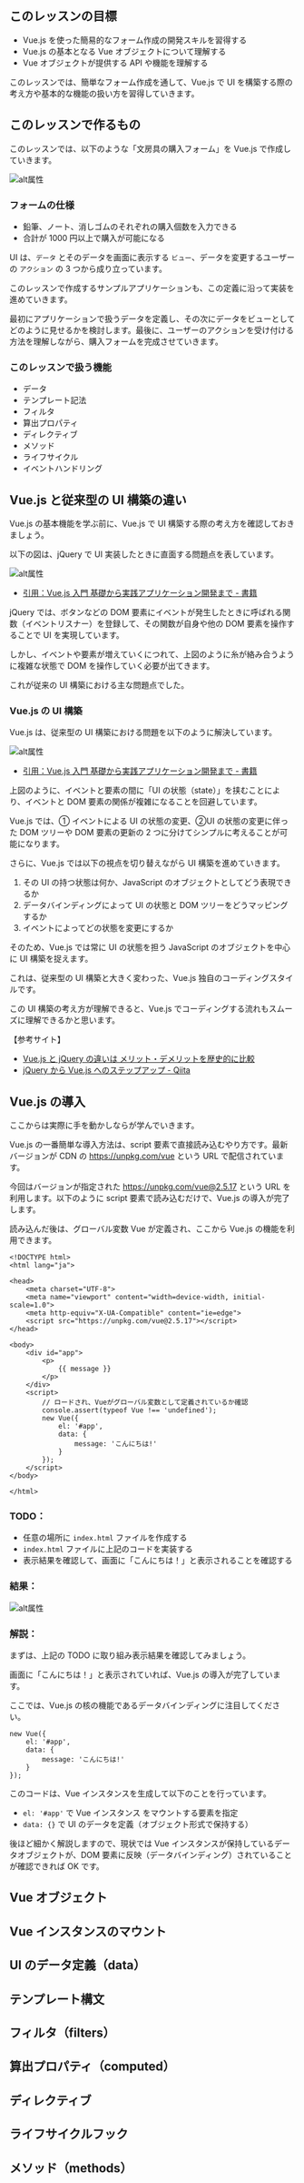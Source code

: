 ## このレッスンの目標

- Vue.js を使った簡易的なフォーム作成の開発スキルを習得する
- Vue.js の基本となる Vue オブジェクトについて理解する
- Vue オブジェクトが提供する API や機能を理解する

このレッスンでは、簡単なフォーム作成を通して、Vue.js で UI を構築する際の考え方や基本的な機能の扱い方を習得していきます。

## このレッスンで作るもの

このレッスンでは、以下のような「文房具の購入フォーム」を Vue.js で作成していきます。

![alt属性](images/02_01.png "タイトル")

### フォームの仕様

- 鉛筆、ノート、消しゴムのそれぞれの購入個数を入力できる
- 合計が 1000 円以上で購入が可能になる

UI は、`データ` とそのデータを画面に表示する `ビュー`、データを変更するユーザーの `アクション` の 3 つから成り立っています。

このレッスンで作成するサンプルアプリケーションも、この定義に沿って実装を進めていきます。

最初にアプリケーションで扱うデータを定義し、その次にデータをビューとしてどのように見せるかを検討します。最後に、ユーザーのアクションを受け付ける方法を理解しながら、購入フォームを完成させていきます。

### このレッスンで扱う機能

- データ
- テンプレート記法
- フィルタ
- 算出プロパティ
- ディレクティブ
- メソッド
- ライフサイクル
- イベントハンドリング

## Vue.js と従来型の UI 構築の違い

Vue.js の基本機能を学ぶ前に、Vue.js で UI 構築する際の考え方を確認しておきましょう。

以下の図は、jQuery で UI 実装したときに直面する問題点を表しています。

![alt属性](images/02_02.png "タイトル")

- [引用：Vue.js 入門 基礎から実践アプリケーション開発まで - 書籍](https://www.amazon.co.jp/gp/product/B07J6FP6NQ?ref_=kcp_mac_dp)

jQuery では、ボタンなどの DOM 要素にイベントが発生したときに呼ばれる関数（イベントリスナー）を登録して、その関数が自身や他の DOM 要素を操作することで UI を実現しています。

しかし、イベントや要素が増えていくにつれて、上図のように糸が絡み合うように複雑な状態で DOM を操作していく必要が出てきます。

これが従来の UI 構築における主な問題点でした。

### Vue.js の UI 構築

Vue.js は、従来型の UI 構築における問題を以下のように解決しています。

![alt属性](images/02_03.png "タイトル")

- [引用：Vue.js 入門 基礎から実践アプリケーション開発まで - 書籍](https://www.amazon.co.jp/gp/product/B07J6FP6NQ?ref_=kcp_mac_dp)

上図のように、イベントと要素の間に「UI の状態（state）」を挟むことにより、イベントと DOM 要素の関係が複雑になることを回避しています。

Vue.js では、① イベントによる UI の状態の変更、②UI の状態の変更に伴った DOM ツリーや DOM 要素の更新の 2 つに分けてシンプルに考えることが可能になります。

さらに、Vue.js では以下の視点を切り替えながら UI 構築を進めていきます。

1. その UI の持つ状態は何か、JavaScript のオブジェクトとしてどう表現できるか
1. データバインディングによって UI の状態と DOM ツリーをどうマッピングするか
1. イベントによってどの状態を変更にするか

そのため、Vue.js では常に UI の状態を担う JavaScript のオブジェクトを中心に UI 構築を捉えます。

これは、従来型の UI 構築と大きく変わった、Vue.js 独自のコーディングスタイルです。

この UI 構築の考え方が理解できると、Vue.js でコーディングする流れもスムーズに理解できるかと思います。

【参考サイト】

- [Vue.js と jQuery の違いは メリット・デメリットを歴史的に比較](https://runteq.jp/blog/programming-school/knowledge/2774/)
- [jQuery から Vue.js へのステップアップ - Qiita](https://qiita.com/mio3io/items/e7b2596d06b8005e8e6f)

## Vue.js の導入

ここからは実際に手を動かしならが学んでいきます。

Vue.js の一番簡単な導入方法は、script 要素で直接読み込むやり方です。最新バージョンが CDN の https://unpkg.com/vue という URL で配信されています。

今回はバージョンが指定された https://unpkg.com/vue@2.5.17 という URL を利用します。以下のように script 要素で読み込むだけで、Vue.js の導入が完了します。

読み込んだ後は、グローバル変数 Vue が定義され、ここから Vue.js の機能を利用できます。

```
<!DOCTYPE html>
<html lang="ja">

<head>
    <meta charset="UTF-8">
    <meta name="viewport" content="width=device-width, initial-scale=1.0">
    <meta http-equiv="X-UA-Compatible" content="ie=edge">
    <script src="https://unpkg.com/vue@2.5.17"></script>
</head>

<body>
    <div id="app">
        <p>
            {{ message }}
        </p>
    </div>
    <script>
        // ロードされ、Vueがグローバル変数として定義されているか確認
        console.assert(typeof Vue !== 'undefined');
        new Vue({
            el: '#app',
            data: {
                message: 'こんにちは!'
            }
        });
    </script>
</body>

</html>
```

### TODO：

- 任意の場所に `index.html` ファイルを作成する
- `index.html` ファイルに上記のコードを実装する
- 表示結果を確認して、画面に「こんにちは！」と表示されることを確認する

### 結果：

![alt属性](images/02_04.png "タイトル")

### 解説：

まずは、上記の TODO に取り組み表示結果を確認してみましょう。

画面に「こんにちは！」と表示されていれば、Vue.js の導入が完了しています。

ここでは、Vue.js の核の機能であるデータバインディングに注目してください。

```
new Vue({
    el: '#app',
    data: {
        message: 'こんにちは!'
    }
});
```

このコードは、Vue インスタンスを生成して以下のことを行っています。

- `el: '#app'` で Vue インスタンス をマウントする要素を指定
- `data: {}` で UI のデータを定義（オブジェクト形式で保持する）

後ほど細かく解説しますので、現状では Vue インスタンスが保持しているデータオブジェクトが、DOM 要素に反映（データバインディング）されていることが確認できれば OK です。

## Vue オブジェクト

## Vue インスタンスのマウント

## UI のデータ定義（data）

## テンプレート構文

## フィルタ（filters）

## 算出プロパティ（computed）

## ディレクティブ

## ライフサイクルフック

## メソッド（methods）
